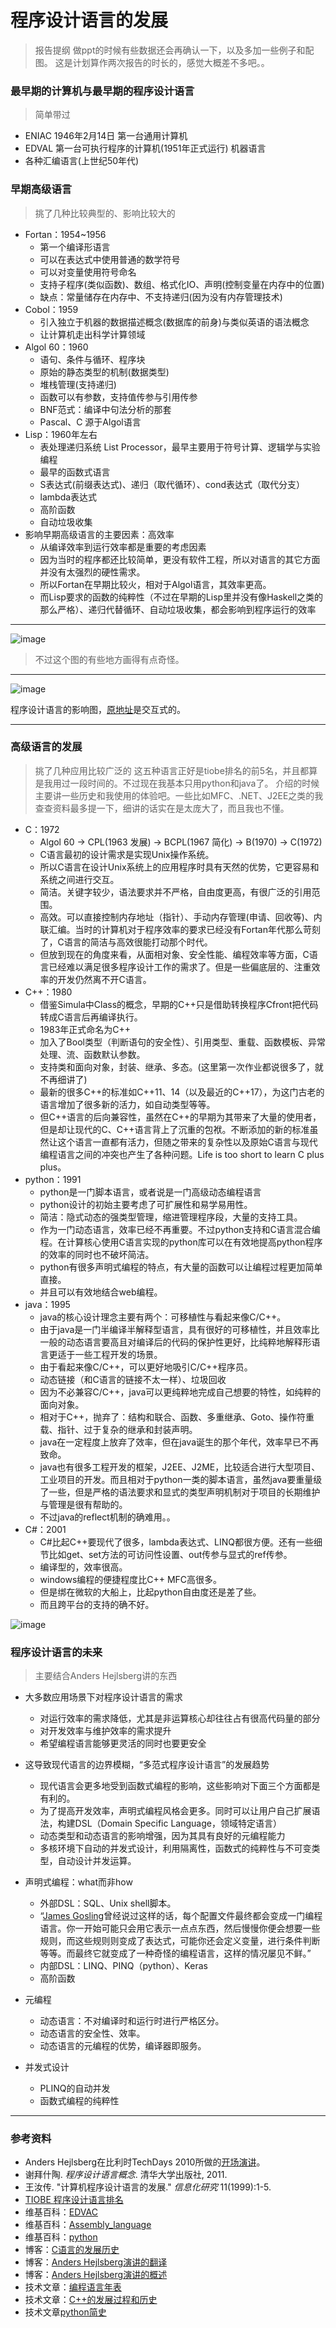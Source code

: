 # 程序设计语言的发展

> 报告提纲
> 做ppt的时候有些数据还会再确认一下，以及多加一些例子和配图。
> 这是计划算作两次报告的时长的，感觉大概差不多吧。。

### 最早期的计算机与最早期的程序设计语言 
> 简单带过

* ENIAC 1946年2月14日 第一台通用计算机
* EDVAL 第一台可执行程序的计算机(1951年正式运行) 机器语言
* 各种汇编语言(上世纪50年代)

### 早期高级语言 
> 挑了几种比较典型的、影响比较大的

* Fortan：1954~1956
  * 第一个编译形语言
  * 可以在表达式中使用普通的数学符号
  * 可以对变量使用符号命名
  * 支持子程序(类似函数)、数组、格式化IO、声明(控制变量在内存中的位置)
  * 缺点：常量储存在内存中、不支持递归(因为没有内存管理技术)
* Cobol：1959
  * 引入独立于机器的数据描述概念(数据库的前身)与类似英语的语法概念
  * 让计算机走出科学计算领域
* Algol 60：1960
  * 语句、条件与循环、程序块
  * 原始的静态类型的机制(数据类型)
  * 堆栈管理(支持递归)
  * 函数可以有参数，支持值传参与引用传参
  * BNF范式：编译中句法分析的那套
  * Pascal、C 源于Algol语言
* Lisp：1960年左右
  * 表处理递归系统 List Processor，最早主要用于符号计算、逻辑学与实验编程
  * 最早的函数式语言
  * S表达式(前缀表达式)、递归（取代循环）、cond表达式（取代分支）
  * lambda表达式
  * 高阶函数
  * 自动垃圾收集
* 影响早期高级语言的主要因素：高效率
  * 从编译效率到运行效率都是重要的考虑因素
  * 因为当时的程序都还比较简单，更没有软件工程，所以对语言的其它方面并没有太强烈的硬性需求。
  * 所以Fortan在早期比较火，相对于Algol语言，其效率更高。
  * 而Lisp要求的函数的纯粹性（不过在早期的Lisp里并没有像Haskell之类的那么严格）、递归代替循环、自动垃圾收集，都会影响到程序运行的效率


------


![image](https://github.com/Erutan-pku/oo/blob/master/pic/程序设计语言的发展关系图.jpeg?raw=true)

<!-- 图原地址：http://s13.sinaimg.cn/large/50d442d8x92d052ab23dc&690 -->

> 不过这个图的有些地方画得有点奇怪。

------

![image](https://github.com/Erutan-pku/oo/blob/master/pic/程序设计语言的影响图.png?raw=true)

<!-- 图原地址：http://img.blog.csdn.net/20130718155606937 -->

程序设计语言的影响图，[原地址](https://exploringdata.github.io/vis/programming-languages-influence-network/)是交互式的。

------

### 高级语言的发展

> 挑了几种应用比较广泛的
> 这五种语言正好是tiobe排名的前5名，并且都算是我用过一段时间的。不过现在我基本只用python和java了。
> 介绍的时候主要讲一些历史和我使用的体验吧。一些比如MFC、.NET、J2EE之类的我查查资料最多提一下，细讲的话实在是太庞大了，而且我也不懂。

* C：1972
  * Algol 60 -> CPL(1963 发展) -> BCPL(1967 简化) -> B(1970) -> C(1972)
  * C语言最初的设计需求是实现Unix操作系统。
  * 所以C语言在设计Unix系统上的应用程序时具有天然的优势，它更容易和系统之间进行交互。
  * 简洁。关键字较少，语法要求并不严格，自由度更高，有很广泛的引用范围。
  * 高效。可以直接控制内存地址（指针）、手动内存管理(申请、回收等)、内联汇编。当时的计算机对于程序效率的要求已经没有Fortan年代那么苛刻了，C语言的简洁与高效很能打动那个时代。
  * 但放到现在的角度来看，从面相对象、安全性能、编程效率等方面，C语言已经难以满足很多程序设计工作的需求了。但是一些偏底层的、注重效率的开发仍然离不开C语言。
* C++：1980
  * 借鉴Simula中Class的概念，早期的C++只是借助转换程序Cfront把代码转成C语言后再编译执行。
  * 1983年正式命名为C++
  * 加入了Bool类型（判断语句的安全性）、引用类型、重载、函数模板、异常处理、流、函数默认参数。
  * 支持类和面向对象，封装、继承、多态。(这里第一次作业都说很多了，就不再细讲了)
  * 最新的很多C++的标准如C++11、14（以及最近的C++17），为这门古老的语言增加了很多新的活力，如自动类型等等。
  * 但C++语言的后向兼容性，虽然在C++的早期为其带来了大量的使用者，但是却让现代的C、C++语言背上了沉重的包袱。不断添加的新的标准虽然让这个语言一直都有活力，但随之带来的复杂性以及原始C语言与现代编程语言之间的冲突也产生了各种问题。Life is too short to learn C plus plus。
* python：1991
  * python是一门脚本语言，或者说是一门高级动态编程语言
  * python设计的初始主要考虑了可扩展性和易学易用性。
  * 简洁：隐式动态的强类型管理，缩进管理程序段，大量的支持工具。
  * 作为一门动态语言，效率已经不再重要。不过python支持和C语言混合编程。在计算核心使用C语言实现的python库可以在有效地提高python程序的效率的同时也不破坏简洁。
  * python有很多声明式编程的特点，有大量的函数可以让编程过程更加简单直接。
  * 并且可以有效地结合web编程。
* java：1995
  * java的核心设计理念主要有两个：可移植性与看起来像C/C++。
  * 由于java是一门半编译半解释型语言，具有很好的可移植性，并且效率比一般的动态语言要高且对编译后的代码的保护性更好，比纯粹地解释形语言更适于一些工程开发的场景。
  * 由于看起来像C/C++，可以更好地吸引C/C++程序员。
  * 动态链接（和C语言的链接不太一样）、垃圾回收
  * 因为不必兼容C/C++，java可以更纯粹地完成自己想要的特性，如纯粹的面向对象。
  * 相对于C++，抛弃了：结构和联合、函数、多重继承、Goto、操作符重载、指针、过于复杂的继承和封装声明。
  * java在一定程度上放弃了效率，但在java诞生的那个年代，效率早已不再致命。
  * java也有很多工程开发的框架，J2EE、J2ME，比较适合进行大型项目、工业项目的开发。而且相对于python一类的脚本语言，虽然java要重量级了一些，但是严格的语法要求和显式的类型声明机制对于项目的长期维护与管理是很有帮助的。
  * 不过java的reflect机制的确难用。。
* C#：2001
  * C#比起C++要现代了很多，lambda表达式、LINQ都很方便。还有一些细节比如get、set方法的可访问性设置、out传参与显式的ref传参。
  * 编译型的，效率很高。
  * windows编程的便捷程度比C++ MFC高很多。
  * 但是绑在微软的大船上，比起python自由度还是差了些。
  * 而且跨平台的支持的确不好。

![image](https://github.com/Erutan-pku/oo/blob/master/pic/程序设计语言排名%20tiobe%202017-4-26.png?raw=true)

### 程序设计语言的未来

> 主要结合Anders Hejlsberg讲的东西

* 大多数应用场景下对程序设计语言的需求
  * 对运行效率的需求降低，尤其是非运算核心却往往占有很高代码量的部分
  * 对开发效率与维护效率的需求提升
  * 希望编程语言能够更灵活的同时也要更安全

* 这导致现代语言的边界模糊，“多范式程序设计语言”的发展趋势

  * 现代语言会更多地受到函数式编程的影响，这些影响对下面三个方面都是有利的。
  * 为了提高开发效率，声明式编程风格会更多。同时可以让用户自己扩展语法，构建DSL（Domain Specific Language，领域特定语言）
  * 动态类型和动态语言的影响增强，因为其具有良好的元编程能力
  * 多核环境下自动的并发式设计，利用隔离性，函数式的纯粹性与不可变类型，自动设计并发运算。

* 声明式编程：what而非how
  * 外部DSL：SQL、Unix shell脚本。
  * “[James Gosling](http://en.wikipedia.org/wiki/James_Gosling)曾经说过这样的话，每个配置文件最终都会变成一门编程语言。你一开始可能只会用它表示一点点东西，然后慢慢你便会想要一些规则，而这些规则则变成了表达式，可能你还会定义变量，进行条件判断等等。而最终它就变成了一种奇怪的编程语言，这样的情况屡见不鲜。”
  * 内部DSL：LINQ、PINQ（python）、Keras
  * 高阶函数

* 元编程
  * 动态语言：不对编译时和运行时进行严格区分。
  * 动态语言的安全性、效率。
  * 动态语言的元编程的优势，编译器即服务。
    <!--*1*2*3-->

* 并发式设计
  * PLINQ的自动并发
  * 函数式编程的纯粹性 






------

### 参考资料
* Anders Hejlsberg在比利时TechDays 2010所做的[开场演讲](http://blog.zhaojie.me/2010/04/trends-and-future-directions-in-programming-languages-by-anders-1-history-and-trends.html)。
* 谢拜什陶. *程序设计语言概念*. 清华大学出版社, 2011.
* 王汝传. "计算机程序设计语言的发展." *信息化研究* 11(1999):1-5.
* [TIOBE 程序设计语言排名](https://www.tiobe.com/tiobe-index/)
* 维基百科：[EDVAC](https://en.wikipedia.org/wiki/EDVAC)
* 维基百科：[Assembly_language](https://en.wikipedia.org/wiki/Assembly_language)
* 维基百科：[python](https://en.wikipedia.org/wiki/Python_(programming_language))
* 博客：[C语言的发展历史 ](http://blog.chinaunix.net/uid-20603883-id-1916869.html)
* 博客：[Anders Hejlsberg演讲的翻译](http://blog.zhaojie.me/2010/04/trends-and-future-directions-in-programming-languages-by-anders-1-history-and-trends.html)
* 博客：[Anders Hejlsberg演讲的概述](http://www.cnblogs.com/JeffreyZhao/archive/2010/08/30/1812515.html)
* 技术文章：[编程语言年表](http://www.he11oworld.com/other/2025.html)
* 技术文章：[C++的发展过程和历史](http://c.biancheng.net/cpp/biancheng/view/1.html)
* 技术文章[python简史](http://www.cnblogs.com/vamei/archive/2013/02/06/2892628.html)
